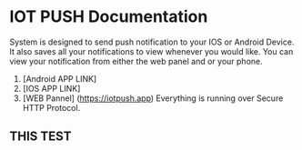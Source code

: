 # IOT PUSH Documentation
System is designed to send push notification to your IOS or Android Device. It also saves all your notifications to view whenever you would like. You can view your notification from either the web panel and or your phone.
1. [Android APP LINK]
2. [IOS APP LINK]
3. [WEB Pannel] (https://iotpush.app)
Everything is running over Secure HTTP Protocol.

## THIS TEST
